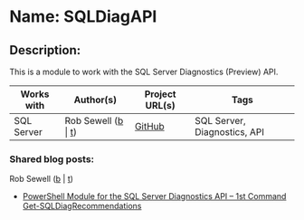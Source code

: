 # Name: SQLDiagAPI

## Description:  
This is a module to work with the SQL Server Diagnostics (Preview) API.

| Works with | Author(s) | Project URL(s) | Tags |
|------------|--------|-------------|------|
| SQL Server | Rob Sewell (<a href="https://sqldbawithabeard.com" target="_blank">b</a> \| <a href="https://twitter.com/sqldbawithbeard" target="_blank">t</a>) | [GitHub](https://github.com/SQLDBAWithABeard/SQLDiagAPI) | SQL Server, Diagnostics, API |

### Shared blog posts:
Rob Sewell (<a href="https://sqldbawithabeard.com" target="_blank">b</a> | <a href="https://twitter.com/sqldbawithbeard" target="_blank">t</a>)
- [PowerShell Module for the SQL Server Diagnostics API – 1st Command Get-SQLDiagRecommendations](https://sqldbawithabeard.com/2017/06/29/powershell-module-for-the-sql-server-diagnostics-api-1st-command-get-sqldiagrecommendations/)
